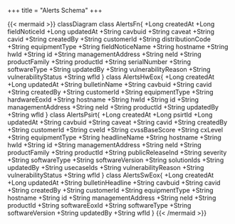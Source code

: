 +++
title = "Alerts Schema"
+++

{{< mermaid >}}
classDiagram
  class AlertsFn{
    +Long createdAt
    +Long fieldNoticeId
    +Long updatedAt
    +String cavbuid
    +String caveat
    +String cavid
    +String createdBy
    +String customerId
    +String distributionCode
    +String equipmentType
    +String fieldNoticeName
    +String hostname
    +String hwId
    +String id
    +String managementAddress
    +String neId
    +String productFamily
    +String productId
    +String serialNumber
    +String softwareType
    +String updatedBy
    +String vulnerabilityReason
    +String vulnerabilityStatus
    +String wfId
  }
  class AlertsHwEox{
    +Long createdAt
    +Long updatedAt
    +String bulletinName
    +String cavbuid
    +String cavid
    +String createdBy
    +String customerId
    +String equipmentType
    +String hardwareEoxId
    +String hostname
    +String hwId
    +String id
    +String managementAddress
    +String neId
    +String productId
    +String updatedBy
    +String wfId
  }
  class AlertsPsirt{
    +Long createdAt
    +Long psirtId
    +Long updatedAt
    +String cavbuid
    +String caveat
    +String cavid
    +String createdBy
    +String customerId
    +String cveId
    +String cvssBaseScore
    +String cxLevel
    +String equipmentType
    +String headlineName
    +String hostname
    +String hwId
    +String id
    +String managementAddress
    +String neId
    +String productFamily
    +String productId
    +String publicReleaseInd
    +String severity
    +String softwareType
    +String softwareVersion
    +String solutionIds
    +String updatedBy
    +String usecaseIds
    +String vulnerabilityReason
    +String vulnerabilityStatus
    +String wfId
  }
  class AlertsSwEox{
    +Long createdAt
    +Long updatedAt
    +String bulletinHeadline
    +String cavbuid
    +String cavid
    +String createdBy
    +String customerId
    +String equipmentType
    +String hostname
    +String id
    +String managementAddress
    +String neId
    +String productId
    +String softwareEoxId
    +String softwareType
    +String softwareVersion
    +String updatedBy
    +String wfId
  }
{{< /mermaid >}}
